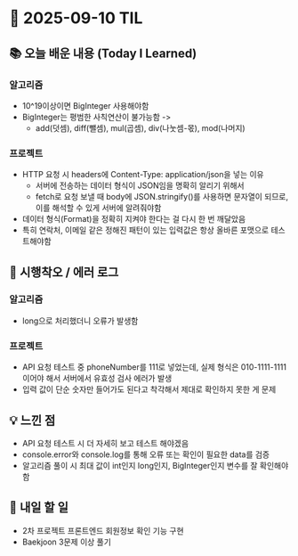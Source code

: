 # 📅 2025-09-10 TIL

## 📚 오늘 배운 내용 (Today I Learned)
### 알고리즘
- 10^19이상이면 BigInteger 사용해야함
- BigInteger는 평범한 사칙연산이 불가능함 -> 
	- add(덧셈), diff(뺄셈), mul(곱셈), div(나눗셈-몫), mod(나머지)

### 프로젝트
- HTTP 요청 시 headers에 Content-Type: application/json을 넣는 이유
	- 서버에 전송하는 데이터 형식이 JSON임을 명확히 알리기 위해서
	- fetch로 요청 보낼 때 body에 JSON.stringify()를 사용하면 문자열이 되므로, 이를 해석할 수 있게 서버에 알려줘야함
- 데이터 형식(Format)을 정확히 지켜야 한다는 걸 다시 한 번 깨달았음
- 특히 연락처, 이메일 같은 정해진 패턴이 있는 입력값은 항상 올바른 포맷으로 테스트해야함

## 🐛 시행착오 / 에러 로그
### 알고리즘
- long으로 처리했더니 오류가 발생함

### 프로젝트
- API 요청 테스트 중 phoneNumber를 111로 넣었는데, 실제 형식은 010-1111-1111이어야 해서 서버에서 유효성 검사 에러가 발생
- 입력 값이 단순 숫자만 들어가도 된다고 착각해서 제대로 확인하지 못한 게 문제

## 💡 느낀 점
- API 요청 테스트 시 더 자세히 보고 테스트 해야겠음
- console.error와 console.log를 통해 오류 또는 확인이 필요한 data를 검증
- 알고리즘 풀이 시 최대 값이 int인지 long인지, BigInteger인지 변수를 잘 확인해야함

## 🚀 내일 할 일
- 2차 프로젝트 프론트엔드 회원정보 확인 기능 구현
- Baekjoon 3문제 이상 풀기